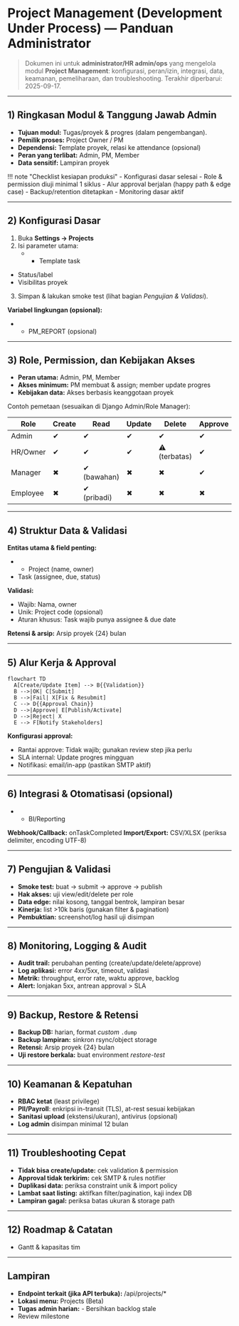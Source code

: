 # Project Management (Development Under Process) — Panduan Administrator

> Dokumen ini untuk **administrator/HR admin/ops** yang mengelola modul **Project Management**: konfigurasi, peran/izin, integrasi, data, keamanan, pemeliharaan, dan troubleshooting.
> Terakhir diperbarui: 2025-09-17.

---

## 1) Ringkasan Modul & Tanggung Jawab Admin
- **Tujuan modul:** Tugas/proyek & progres (dalam pengembangan).
- **Pemilik proses:** Project Owner / PM
- **Dependensi:** Template proyek, relasi ke attendance (opsional)
- **Peran yang terlibat:** Admin, PM, Member
- **Data sensitif:** Lampiran proyek

!!! note "Checklist kesiapan produksi"
    - Konfigurasi dasar selesai
    - Role & permission diuji minimal 1 siklus
    - Alur approval berjalan (happy path & edge case)
    - Backup/retention ditetapkan
    - Monitoring dasar aktif

---

## 2) Konfigurasi Dasar
1. Buka **Settings → Projects**
2. Isi parameter utama:
   - - Template task
- Status/label
- Visibilitas proyek
3. Simpan & lakukan smoke test (lihat bagian *Pengujian & Validasi*).

**Variabel lingkungan (opsional):**
- - PM_REPORT (opsional)

---

## 3) Role, Permission, dan Kebijakan Akses
- **Peran utama:** Admin, PM, Member
- **Akses minimum:** PM membuat & assign; member update progres
- **Kebijakan data:** Akses berbasis keanggotaan proyek

Contoh pemetaan (sesuaikan di Django Admin/Role Manager):

| Role | Create | Read | Update | Delete | Approve |
|------|--------|------|--------|--------|---------|
| Admin | ✔ | ✔ | ✔ | ✔ | ✔ |
| HR/Owner | ✔ | ✔ | ✔ | ⚠ (terbatas) | ✔ |
| Manager | ✖ | ✔ (bawahan) | ✖ | ✖ | ✔ |
| Employee | ✖ | ✔ (pribadi) | ✖ | ✖ | ✖ |

---

## 4) Struktur Data & Validasi
**Entitas utama & field penting:**
- - Project (name, owner)
- Task (assignee, due, status)

**Validasi:** 
- Wajib: Nama, owner
- Unik: Project code (opsional)
- Aturan khusus: Task wajib punya assignee & due date

**Retensi & arsip:** Arsip proyek {24} bulan

---

## 5) Alur Kerja & Approval

```mermaid
flowchart TD
  A[Create/Update Item] --> B{{Validation}}
  B -->|OK| C[Submit]
  B -->|Fail| X[Fix & Resubmit]
  C --> D{{Approval Chain}}
  D -->|Approve| E[Publish/Activate]
  D -->|Reject| X
  E --> F[Notify Stakeholders]
```

**Konfigurasi approval:**
- Rantai approve: Tidak wajib; gunakan review step jika perlu
- SLA internal: Update progres mingguan
- Notifikasi: email/in-app (pastikan SMTP aktif)

---

## 6) Integrasi & Otomatisasi (opsional)
- - BI/Reporting

**Webhook/Callback:** onTaskCompleted
**Import/Export:** CSV/XLSX (periksa delimiter, encoding UTF-8)

---

## 7) Pengujian & Validasi
- **Smoke test:** buat → submit → approve → publish
- **Hak akses:** uji view/edit/delete per role
- **Data edge:** nilai kosong, tanggal bentrok, lampiran besar
- **Kinerja:** list >10k baris (gunakan filter & pagination)
- **Pembuktian:** screenshot/log hasil uji disimpan

---

## 8) Monitoring, Logging & Audit
- **Audit trail:** perubahan penting (create/update/delete/approve)
- **Log aplikasi:** error 4xx/5xx, timeout, validasi
- **Metrik:** throughput, error rate, waktu approve, backlog
- **Alert:** lonjakan 5xx, antrean approval > SLA

---

## 9) Backup, Restore & Retensi
- **Backup DB:** harian, format *custom* `.dump`
- **Backup lampiran:** sinkron rsync/object storage
- **Retensi:** Arsip proyek {24} bulan
- **Uji restore berkala:** buat environment *restore-test*

---

## 10) Keamanan & Kepatuhan
- **RBAC ketat** (least privilege)
- **PII/Payroll**: enkripsi in-transit (TLS), at-rest sesuai kebijakan
- **Sanitasi upload** (ekstensi/ukuran), antivirus (opsional)
- **Log admin** disimpan minimal 12 bulan

---

## 11) Troubleshooting Cepat
- **Tidak bisa create/update:** cek validation & permission
- **Approval tidak terkirim:** cek SMTP & rules notifier
- **Duplikasi data:** periksa constraint unik & import policy
- **Lambat saat listing:** aktifkan filter/pagination, kaji index DB
- **Lampiran gagal:** periksa batas ukuran & storage path

---

## 12) Roadmap & Catatan
- Gantt & kapasitas tim

---

## Lampiran
- **Endpoint terkait (jika API terbuka):** /api/projects/*
- **Lokasi menu:** Projects (Beta)
- **Tugas admin harian:** - Bersihkan backlog stale
- Review milestone
